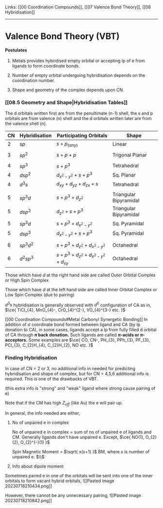 Links: [[00 Coordination Compounds]], [[07 Valence Bond Theory]], [[08 Hybridisation]]
___
# Valence Bond Theory (VBT)
#### Postulates
1. Metals provides hybridised empty orbital or accepting lp of e from ligands to form coordinate bonds. 

2. Number of empty orbital undergoing hybridisation depends on the coordination number.

3. Shape and geometry of the complex depends upon CN.

### [[08.5 Geometry and Shape|Hybridisation Tables]]

The d orbitals written first are from the penultimate (n-1) shell, the s and p orbitals are from valence (n) shell and the d orbitals written later are from the valence shell (n).

| CN  | Hybridisation | Participating Orbitals                     | Shape                  |
| --- | ------------- | ------------------------------------------ | ---------------------- |
| 2   | $sp$          | $s + p_{(any)}$                            | Linear                 |
|     |               |                                            |                        |
| 3   | $sp^{2}$      | $s + p + p$                                | Trigonal Planar        |
|     |               |                                            |                        |
| 4   | $sp^{3}$      | $s + p^{3}$                                | Tetrahedral            |
| 4   | $dsp^{2}$     | $d_{x^{2}-y^{2}} + s + p^{3}$              | Sq. Planar             |
| 4   | $d^{3}s$      | $d_{xy} + d_{yz} + d_{zx} + s$             | Tetrahedral            |
|     |               |                                            |                        |
| 5   | $sp^{3}d$     | $s + p^{3} + d_{z^{2}}$                    | Triangular Bipyramidal |
| 5   | $dsp^{3}$     | $d_{z^{2}} + s + p^{3}$                    | Triangular Bipyramidal |
| 5   | $sp^{3}d$     | $s + p^{3} + d_{x^{2}-y^{2}}$              | Sq. Pyramidal          |
| 5   | $dsp^{3}$     | $d_{x^{2}-y^{2}} + s + p^{3}$              | Sq. Pyramidal          |
|     |               |                                            |                        |
| 6   | $sp^{3}d^{2}$ | $s + p^{3} + d_{z^{2}} + d_{x^{2}-y^{2}}$  | Octahedral             |
| 6   | $d^{2}sp^{3}$ | $s+p^{3}+d_{z^{2}}+d_{x^{2}-y^{2}}+d_{xy}$ | Octahedral             |


Those which have $d$ at the right hand side are called Outer Orbital Complex or High Spin Complex

Those which have $d$ at the left hand side are called Inner Orbital Complex or Low Spin Complex (due to pairing)

$d^{3}s$ hybridisation is generally observed with $d^{0}$ configuration of CA as in, $\ce{ TiCl_{4}, MnO_{4}-, CrO_{4}^{2-}, VO_{4}^{3-} etc. }$

[[00 Coordination Compounds#Metal Carbonyl Synergetic Bonding]]
In addition of $\sigma$ coordinate bond formed between ligand and CA (by lp donation to CA), in some cases, ligands accept a lp from fully filled d orbital of CA through **$\pi$ back donation.** Such ligands are called **$\pi$-acids or $\pi$-acceptors.** 
Some examples are $\ce{ CO, CN-, PH_{3}, PPh_{3}, PF_{3}, PCl_{3}, C_{2}H_{4}, C_{2}H_{2}, NO etc. }$

### Finding Hybridisation
In case of CN = 2 or 3, no additional info in needed for predicting hybridisation and shape of complex, but for CN = 4,5,6 additional info is required. This is one of the drawbacks of VBT.

(this extra info is "strong" and "weak" ligand where strong cause pairing of e)

Note that if the CM has high $Z_{eff}$ (like Au) the e will pair up. 

In general, the info needed are either,
1. No of unpaired e in complex

	No of unpaired e in complex = sum of no of unpaired e of ligands and CM.
	Generally ligands don't have unpaired e. Except, $\ce{ NO(1), O_{2}(2), O_{2}^{-}(1) }$
	
	Spin Magnetic Moment = $\sqrt{ x(x+1) }$ BM, where x is number of unpaired e.
	$\\$

2. Info about dipole moment

Sometimes paired e in one of the orbitals will be sent into one of the inner orbitals to form vacant hybrid orbitals,
![[Pasted image 20230718210434.png]]

However, there cannot be any unnecessary pairing,
![[Pasted image 20230718210842.png]]